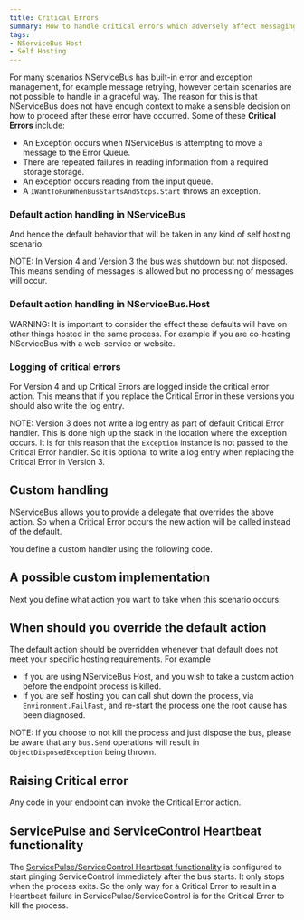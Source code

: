 ```yaml
---
title: Critical Errors 
summary: How to handle critical errors which adversely affect messaging in your endpoint.
tags:
- NServiceBus Host
- Self Hosting
---
```


For many scenarios NServiceBus has built-in error and exception management, for example message retrying, however certain scenarios are not possible to handle in a graceful way. The reason for this is that NServiceBus does not have enough context to make a sensible decision on how to proceed after these error have occurred. Some of these **Critical Errors** include:

 * An Exception occurs when NServiceBus is attempting to move a message to the Error Queue.
 * There are repeated failures in reading information from a required storage storage.
 * An exception occurs reading from the input queue.
 * A `IWantToRunWhenBusStartsAndStops.Start` throws an exception.
 
### Default action handling in NServiceBus

And hence the default behavior that will be taken in any kind of self hosting scenario.

<!-- import DefaultCriticalErrorAction -->

NOTE:  In Version 4 and Version 3 the bus was shutdown but not disposed. This means sending of messages is allowed but no processing of messages will occur.

### Default action handling in NServiceBus.Host

<!-- import DefaultHostCriticalErrorAction -->

WARNING: It is important to consider the effect these defaults will have on other things hosted in the same process. For example if you are co-hosting NServiceBus with a web-service or website.  

### Logging of critical errors

For Version 4 and up Critical Errors are logged inside the critical error action. This means that if you replace the Critical Error in these versions you should also write the log entry.

<!-- import DefaultCriticalErrorActionLogging -->

NOTE:  Version 3 does not write a log entry as part of default Critical Error handler. This is done high up the stack in the location where the exception occurs. It is for this reason that the `Exception` instance is not passed to the Critical Error handler. So it is optional to write a log entry when replacing the Critical Error in Version 3.

## Custom handling

NServiceBus allows you to provide a delegate that overrides the above action. So when a Critical Error occurs the new action will be called instead of the default.
 
You define a custom handler using the following code.

<!-- import DefiningCustomHostErrorHandlingAction -->

## A possible custom implementation

Next you define what action you want to take when this scenario occurs:

<!-- import CustomHostErrorHandlingAction -->

## When should you override the default action

The default action should be overridden whenever that default does not meet your specific hosting requirements. For example 

- If you are using NServiceBus Host, and you wish to take a custom action before the endpoint process is killed.
- If you are self hosting you can call shut down the process, via `Environment.FailFast`, and re-start the process one the root cause has been diagnosed. 

NOTE: If you choose to not kill the process and just dispose the bus, please be aware that any `bus.Send` operations will result in `ObjectDisposedException` being thrown.

## Raising Critical error

Any code in your endpoint can invoke the Critical Error action.

<!-- import InvokeCriticalError -->

## ServicePulse and ServiceControl Heartbeat functionality

The [ServicePulse/ServiceControl Heartbeat functionality](/servicepulse/intro-endpoints-heartbeats.md) is configured to start pinging ServiceControl immediately after the bus starts. It only stops when the process exits. So the only way for a Critical Error to result in a Heartbeat failure in ServicePulse/ServiceControl is for the Critical Error to kill the process.